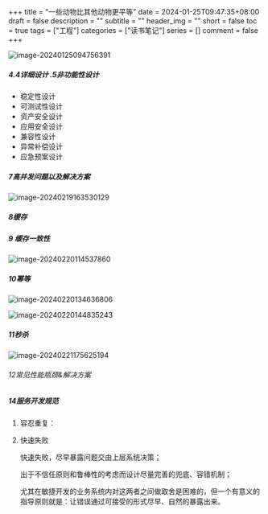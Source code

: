 +++
title = "一些动物比其他动物更平等"
date = 2024-01-25T09:47:35+08:00
draft = false
description = ""
subtitle = ""
header_img = ""
short = false
toc = true
tags = ["工程"]
categories = ["读书笔记"]
series = []
comment = false
+++

![image-20240125094756391](/image/2024/image-20240125094756391.png)

##### 4.4详细设计 .5非功能性设计

- 稳定性设计
- 可测试性设计
- 资产安全设计
- 应用安全设计
- 兼容性设计
- 异常补偿设计
- 应急预案设计

##### 7高并发问题以及解决方案

![image-20240219163530129](/image/2024/image-20240219163530129.png)

##### 8缓存

##### 9 缓存一致性

![image-20240220114537860](/image/2024/image-20240220114537860.png)

##### 10幂等

![image-20240220134636806](/image/2024/image-20240220134636806.png)

![image-20240220144835243](/image/2024/image-20240220144835243.png)

##### 11秒杀

![image-20240221175625194](/image/2024/image-20240221175625194.png)

###### 12常见性能瓶颈&解决方案

##### 14服务开发规范

1. 容忍重复：

   

2. 快速失败

   快速失败，尽早暴露问题交由上层系统决策；

   出于不信任原则和鲁棒性的考虑而设计尽量完善的兜底、容错机制；

   尤其在敏捷开发的业务系统内对这两者之间做取舍是困难的，但一个有意义的指导原则就是：让错误通过可接受的形式尽早、自然的暴露出来。
